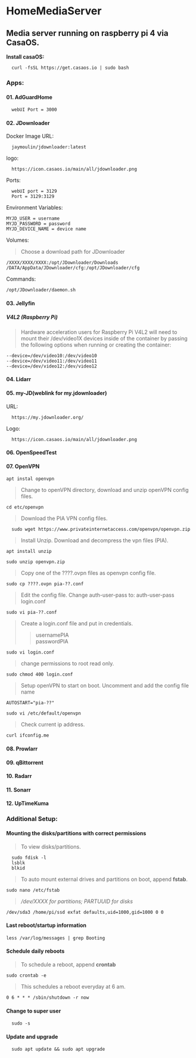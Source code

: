 # HomeMediaServer

## Media server running on raspberry pi 4 via CasaOS.

**Install casaOS:**

      curl -fsSL https://get.casaos.io | sudo bash

### **Apps:** 

#### 01. AdGuardHome

      webUI Port = 3000

#### 02. JDownloader

Docker Image URL:  
      
      jaymoulin/jdownloader:latest  

logo:  

      https://icon.casaos.io/main/all/jdownloader.png  

Ports:

      webUI port = 3129
      Port = 3129:3129

Environment Variables:

    MYJD_USER = username  
    MYJD_PASSWORD = password  
    MYJD_DEVICE_NAME = device name  

Volumes:  

> Choose a download path for JDownloader  

    /XXXX/XXXX/XXXX:/opt/JDownloader/Downloads 
    /DATA/AppData/JDownloader/cfg:/opt/JDownloader/cfg  

Commands:  

    /opt/JDownloader/daemon.sh

#### 03. Jellyfin  

##### V4L2 (Raspberry Pi)  

> Hardware acceleration users for Raspberry Pi V4L2 will need to mount their /dev/video1X devices inside of the container by passing the following options when running or creating the container: 

    --device=/dev/video10:/dev/video10
    --device=/dev/video11:/dev/video11
    --device=/dev/video12:/dev/video12  

#### 04. Lidarr  

#### 05. my-JD(weblink for my.jdownloader)  

URL:  

      https://my.jdownloader.org/  

Logo:  

      https://icon.casaos.io/main/all/jdownloader.png  

#### 06. OpenSpeedTest  

#### 07. OpenVPN  

    apt instal openvpn

> Change to openVPN directory, download and unzip openVPN config files. 

    cd etc/openvpn 

> Download the PIA VPN config files.

      sudo wget https://www.privateinternetaccess.com/openvpn/openvpn.zip

> Install Unzip. Download and decompress the vpn files (PIA).  

    apt install unzip

    sudo unzip openvpn.zip

> Copy one of the ????.ovpn files as openvpn config file.

    sudo cp ????.ovpn pia-??.conf

> Edit the config file.
> Change auth-user-pass to: auth-user-pass login.conf  
    
    sudo vi pia-??.conf

> Create a login.conf file and put in credentials.
>> usernamePIA  
>> passwordPIA

    sudo vi login.conf

> change permissions to root read only.

    sudo chmod 400 login.conf

> Setup openVPN to start on boot.
> Uncomment and add the config file name 

    AUTOSTART="pia-??"
>
  
    sudo vi /etc/default/openvpn
    
> Check current ip address.    

    curl ifconfig.me

#### 08. Prowlarr  

#### 09. qBittorrent  

#### 10. Radarr  

#### 11. Sonarr  

#### 12. UpTimeKuma   

### **Additional Setup:**

#### Mounting the disks/partitions with correct permissions  

> To view disks/partitions.

      sudo fdisk -l
      lsblk
      blkid

> To auto mount external drives and partitions on boot, append **fstab**.  
    
    sudo nano /etc/fstab  

> */dev/XXXX for partitions; PARTUUID for disks*  

    /dev/sda3 /home/pi/ssd exfat defaults,uid=1000,gid=1000 0 0 


#### Last reboot/startup information
    
    less /var/log/messages | grep Booting
    
#### Schedule daily reboots

> To schedule a reboot, append **crontab**
 
    sudo crontab -e

> This schedules a reboot everyday at 6 am.

    0 6 * * * /sbin/shutdown -r now

#### Change to super user
      
      sudo -s

#### Update and upgrade

      sudo apt update && sudo apt upgrade
